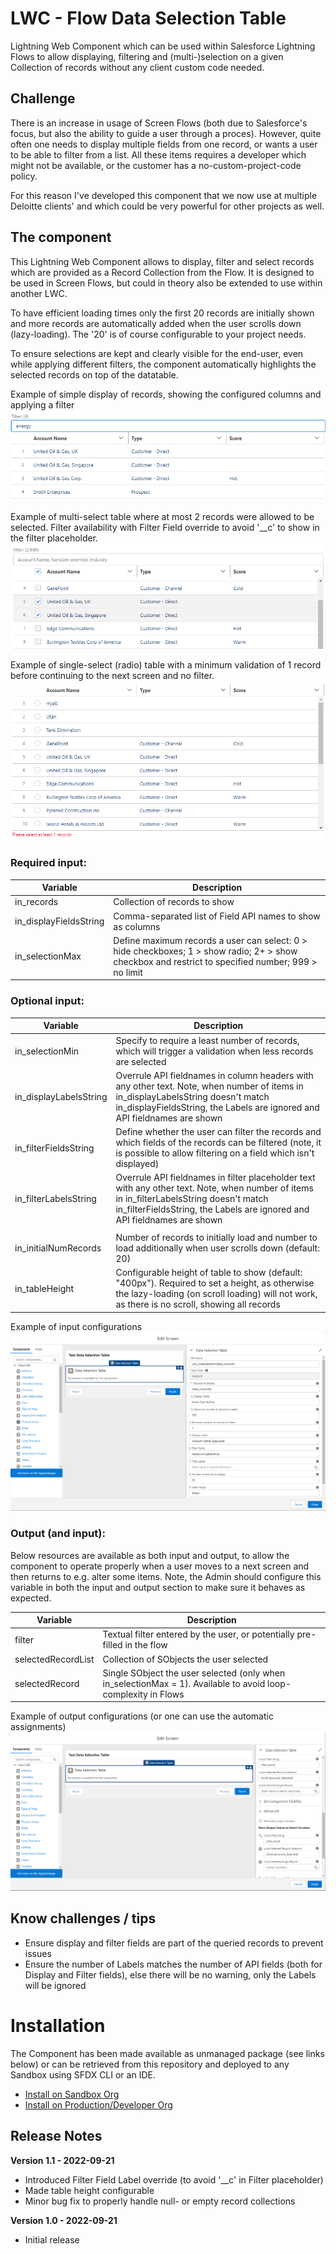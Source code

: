 # LWC - Flow Data Selection Table
Lightning Web Component which can be used within Salesforce Lightning Flows to allow displaying, filtering and (multi-)selection on a given Collection of records without any client custom code needed.

## Challenge
There is an increase in usage of Screen Flows (both due to Salesforce's focus, but also the ability to guide a user through a proces). However, quite often one needs to display multiple fields from one record, or wants a user to be able to filter from a list. All these items requires a developer which might not be available, or the customer has a no-custom-project-code policy.

For this reason I've developed this component that we now use at multiple Deloitte clients' and which could be very powerful for other projects as well.

## The component
This Lightning Web Component allows to display, filter and select records which are provided as a Record Collection from the Flow. It is designed to be used in Screen Flows, but could in theory also be extended to use within another LWC.

To have efficient loading times only the first 20 records are initially shown and more records are automatically added when the user scrolls down (lazy-loading). The '20' is of course configurable to your project needs.

To ensure selections are kept and clearly visible for the end-user, even while applying different filters, the component automatically highlights the selected records on top of the datatable.

Example of simple display of records, showing the configured columns and applying a filter
![Initial screen](screenshots/Screen_Display_Filter.png)

Example of multi-select table where at most 2 records were allowed to be selected. Filter availability with Filter Field override to avoid '__c' to show in the filter placeholder.
![Multi-select with maxed selection filtering a field](screenshots/Screen_Multiselect_MaxedSelection_FilterPlaceholder.png)

Example of single-select (radio) table with a minimum validation of 1 record before continuing to the next screen and no filter.
![Initial screen](screenshots/Screen_Radio_ValidationMessage.png)

### Required input:

| Variable | Description |
| --- | --- |
| in_records | Collection of records to show |
| in_displayFieldsString | Comma-separated list of Field API names to show as columns |
| in_selectionMax | Define maximum records a user can select: 0 > hide checkboxes; 1 > show radio; 2+ > show checkbox and restrict to specified number; 999 > no limit |

### Optional input:

| Variable | Description |
| --- | --- |
| in_selectionMin | Specify to require a least number of records, which will trigger a validation when less records are selected|
| in_displayLabelsString | Overrule API fieldnames in column headers with any other text. Note, when number of items in in_displayLabelsString doesn't match in_displayFieldsString, the Labels are ignored and API fieldnames are shown |
| in_filterFieldsString | Define whether the user can filter the records and which fields of the records can be filtered (note, it is possible to allow filtering on a field which isn't displayed) |
| in_filterLabelsString | Overrule API fieldnames in filter placeholder text with any other text. Note, when number of items in in_filterLabelsString doesn't match in_filterFieldsString, the Labels are ignored and API fieldnames are shown |
| | |
| in_initialNumRecords | Number of records to initially load and number to load additionally when user scrolls down (default: 20) |
| in_tableHeight | Configurable height of table to show (default: "400px"). Required to set a height, as otherwise the lazy-loading (on scroll loading) will not work, as there is no scroll, showing all records |

Example of input configurations
![Input configurations](screenshots/Flow_Configurations_Input.png)

### Output (and input):

Below resources are available as both input and output, to allow the component to operate properly when a user moves to a next screen and then returns to e.g. alter some items. Note, the Admin should configure this variable in both the input and output section to make sure it behaves as expected.

| Variable | Description |
| --- | --- |
| filter | Textual filter entered by the user, or potentially pre-filled in the flow |
| selectedRecordList | Collection of SObjects the user selected |
| selectedRecord | Single SObject the user selected (only when in_selectionMax = 1). Available to avoid loop-complexity in Flows |

Example of output configurations (or one can use the automatic assignments)
![Output configurations](screenshots/Flow_Configurations_Output.png)

## Know challenges / tips

* Ensure display and filter fields are part of the queried records to prevent issues
* Ensure the number of Labels matches the number of API fields (both for Display and Filter fields), else there will be no warning, only the Labels will be ignored

# Installation

The Component has been made available as unmanaged package (see links below) or can be retrieved from this repository and deployed to any Sandbox using SFDX CLI or an IDE.

* [Install on Sandbox Org](https://test.salesforce.com/packaging/installPackage.apexp?p0=04t08000000UJ0u)
* [Install on Production/Developer Org](https://login.salesforce.com/packaging/installPackage.apexp?p0=04t08000000UJ0u)

## Release Notes

**Version 1.1 - 2022-09-21**
* Introduced Filter Field Label override (to avoid '__c' in Filter placeholder)
* Made table height configurable
* Minor bug fix to properly handle null- or empty record collections

**Version 1.0 - 2022-09-21**
* Initial release